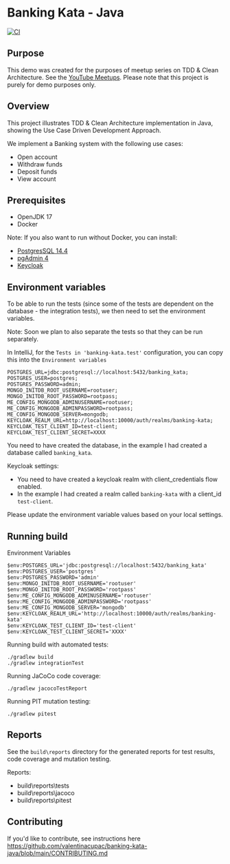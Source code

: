 # Banking Kata - Java

[![CI](https://github.com/valentinacupac/banking-kata-java/actions/workflows/ci.yaml/badge.svg)](https://github.com/valentinacupac/banking-kata-java/actions/workflows/ci.yaml)

## Purpose

This demo was created for the purposes of meetup series on TDD & Clean Architecture. See the [YouTube Meetups](https://journal.optivem.com/p/foundations-of-tdd-and-clean-architecture). Please note that this project is purely for demo purposes only.

## Overview

This project illustrates TDD & Clean Architecture implementation in Java, showing the Use Case Driven Development
Approach.

We implement a Banking system with the following use cases:

- Open account
- Withdraw funds
- Deposit funds
- View account

## Prerequisites

- OpenJDK 17
- Docker

Note: If you also want to run without Docker, you can install:
- [PostgresSQL 14.4](https://www.enterprisedb.com/downloads/postgres-postgresql-downloads)
- [pgAdmin 4](https://www.pgadmin.org/download/)
- [Keycloak](https://www.keycloak.org/docs/11.0/getting_started/)

## Environment variables

To be able to run the tests (since some of the tests are dependent on the database - the integration tests), we then need to set the environment variables.

Note: Soon we plan to also separate the tests so that they can be run separately.

In IntelliJ, for the `Tests in 'banking-kata.test'` configuration, you can copy this into the `Environment variables`

```
POSTGRES_URL=jdbc:postgresql://localhost:5432/banking_kata;
POSTGRES_USER=postgres;
POSTGRES_PASSWORD=admin;
MONGO_INITDB_ROOT_USERNAME=rootuser;
MONGO_INITDB_ROOT_PASSWORD=rootpass;
ME_CONFIG_MONGODB_ADMINUSERNAME=rootuser;
ME_CONFIG_MONGODB_ADMINPASSWORD=rootpass;
ME_CONFIG_MONGODB_SERVER=mongodb;
KEYCLOAK_REALM_URL=http://localhost:10000/auth/realms/banking-kata;
KEYCLOAK_TEST_CLIENT_ID=test-client;
KEYCLOAK_TEST_CLIENT_SECRET=XXXX
```





You need to have created the database, in the example I had created a database called `banking_kata`. 

Keycloak settings:
- You need to have created a keycloak realm with client_credentials flow enabled.
- In the example I had created a realm called `banking-kata` with a client_id `test-client`.

Please update the environment variable values based on your local settings.

## Running build

Environment Variables

```
$env:POSTGRES_URL='jdbc:postgresql://localhost:5432/banking_kata'
$env:POSTGRES_USER='postgres'
$env:POSTGRES_PASSWORD='admin'
$env:MONGO_INITDB_ROOT_USERNAME='rootuser'
$env:MONGO_INITDB_ROOT_PASSWORD='rootpass'
$env:ME_CONFIG_MONGODB_ADMINUSERNAME='rootuser'
$env:ME_CONFIG_MONGODB_ADMINPASSWORD='rootpass'
$env:ME_CONFIG_MONGODB_SERVER='mongodb'
$env:KEYCLOAK_REALM_URL='http://localhost:10000/auth/realms/banking-kata'
$env:KEYCLOAK_TEST_CLIENT_ID='test-client'
$env:KEYCLOAK_TEST_CLIENT_SECRET='XXXX'
```

Running build with automated tests:

```
./gradlew build
./gradlew integrationTest
```

Running JaCoCo code coverage:

```
./gradlew jacocoTestReport
```

Running PIT mutation testing:

```
./gradlew pitest
```

## Reports

See the `build\reports` directory for the generated reports for test results, code coverage and mutation testing.

Reports:

- build\reports\tests
- build\reports\jacoco
- build\reports\pitest

## Contributing

If you'd like to contribute, see instructions here https://github.com/valentinacupac/banking-kata-java/blob/main/CONTRIBUTING.md
